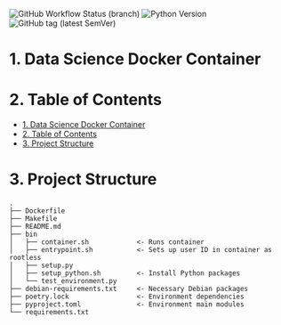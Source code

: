 ![GitHub Workflow Status (branch)](https://img.shields.io/github/workflow/status/hsteinshiromoto/docker.datascience/Docker/master?style=for-the-badge) ![Python Version](https://img.shields.io/badge/python-3-blue?style=for-the-badge) ![GitHub tag (latest SemVer)](https://img.shields.io/github/v/tag/hsteinshiromoto/docker.datascience?style=for-the-badge)

# 1. Data Science Docker Container

# 2. Table of Contents

- [1. Data Science Docker Container](#1-data-science-docker-container)
- [2. Table of Contents](#2-table-of-contents)
- [3. Project Structure](#3-project-structure)

# 3. Project Structure
```
.
├── Dockerfile
├── Makefile
├── README.md
├── bin
│   ├── container.sh            <- Runs container
│   ├── entrypoint.sh           <- Sets up user ID in container as rootless
│   ├── setup.py            
│   ├── setup_python.sh         <- Install Python packages
│   └── test_environment.py
├── debian-requirements.txt     <- Necessary Debian packages
├── poetry.lock                 <- Environment dependencies
├── pyproject.toml              <- Environment main modules
└── requirements.txt
```

